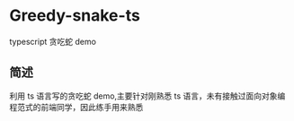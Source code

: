 # Greedy-snake-ts

typescript 贪吃蛇 demo

## 简述

利用 ts 语言写的贪吃蛇 demo,主要针对刚熟悉 ts 语言，未有接触过面向对象编程范式的前端同学，因此练手用来熟悉
